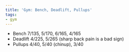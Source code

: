 ```yaml
---
title: 'Gym: Bench, Deadlift, Pullups'
tags:
- gym
---
```


- Bench 7/135, 5/170, 6/165, 4/165
- Deadlift 4/225, 5/265 (sharp back pain is a bad sign)
- Pullups 4/40, 5/40 (chinup), 3/40
